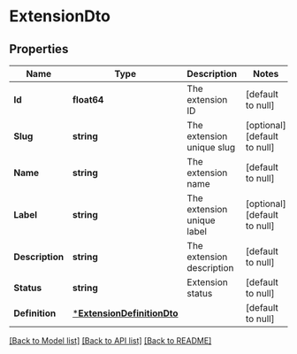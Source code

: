 # ExtensionDto

## Properties
Name | Type | Description | Notes
------------ | ------------- | ------------- | -------------
**Id** | **float64** | The extension ID | [default to null]
**Slug** | **string** | The extension unique slug | [optional] [default to null]
**Name** | **string** | The extension name | [default to null]
**Label** | **string** | The extension unique label | [optional] [default to null]
**Description** | **string** | The extension description | [default to null]
**Status** | **string** | Extension status | [default to null]
**Definition** | [***ExtensionDefinitionDto**](ExtensionDefinitionDto.md) |  | [default to null]

[[Back to Model list]](../README.md#documentation-for-models) [[Back to API list]](../README.md#documentation-for-api-endpoints) [[Back to README]](../README.md)


